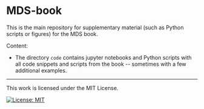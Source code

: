 # MDS-book
This is the main repository for supplementary material (such as Python scripts or figures) for the MDS book.

Content:
- The directory `code` contains jupyter notebooks and Python scripts with all code snippets and scripts from the book -- sometimes with a few additional examples.


<!-- 
## Contributions
The following people contributed to the repository:



## Change Log
<b>0.1.0</b> (Jan 27, 2024)
- first release

<b>0.1.1</b> (Jan 27, 2024)
- edit README.md
- add documentation 
-->


<hr>
This work is licensed under the MIT License.

[![License: MIT](https://img.shields.io/badge/License-MIT-yellow.svg)](https://opensource.org/licenses/MIT)
